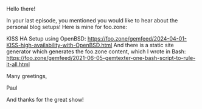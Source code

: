 Hello there! 

In your last episode, you mentioned you would like to hear about the personal blog setups! Here is mine for foo.zone:

KISS HA Setup using OpenBSD: https://foo.zone/gemfeed/2024-04-01-KISS-high-availability-with-OpenBSD.html
And there is a static site generator which generates the foo.zone content, which I wrote in Bash: https://foo.zone/gemfeed/2021-06-05-gemtexter-one-bash-script-to-rule-it-all.html

Many greetings,

Paul

And thanks for the great show!
